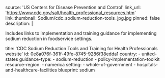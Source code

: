 source: 'US Centers for Disease Prevention and Control'
link_url: 'https://www.cdc.gov/salt/health_professional_resources.htm'
link_thumbnail: Sodium/cdc_sodium-reduction-tools_jpg.jpg
pinned: false
description: |
  <p>Includes links to implementation and training guidance for implementing sodium reduction in foodservice settings.
  </p>
title: 'CDC Sodium Reduction Tools and Training for Health Professionals website'
id: 0e8a076f-361f-49fe-8745-9286f38edda1
country:
  - united-states
guidance-type:
  - sodium-reduction
  - policy-implementation-toolkit
resource-region:
  - namerica
setting:
  - whole-of-government
  - hospitals-and-healthcare-facilities
blueprint: sodium
